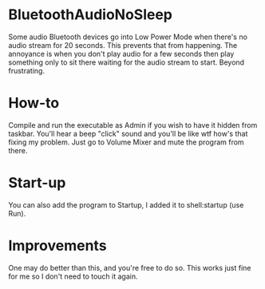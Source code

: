 # BluetoothAudioNoSleep
Some audio Bluetooth devices go into Low Power Mode when there's no audio stream for 20 seconds. This prevents that from happening. The annoyance is when you don't play audio for a few seconds then play something only to sit there waiting for the audio stream to start. Beyond frustrating.

# How-to
Compile and run the executable as Admin if you wish to have it hidden from taskbar. You'll hear a beep "click" sound and you'll be like wtf how's that fixing my problem. Just go to Volume Mixer and mute the program from there.

# Start-up
You can also add the program to Startup, I added it to shell:startup (use Run). 

# Improvements
One may do better than this, and you're free to do so. This works just fine for me so I don't need to touch it again.
